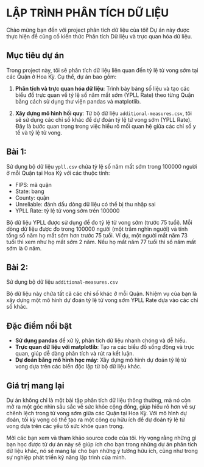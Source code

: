 # LẬP TRÌNH PHÂN TÍCH DỮ LIỆU

Chào mừng bạn đến với project phân tích dữ liệu của tôi! Dự án này được thực hiện để củng cố kiến thức Phân tích Dữ liệu và trực quan hóa dữ liệu. 

## Mục tiêu dự án

Trong project này, tôi sẽ phân tích dữ liệu liên quan đến tỷ lệ tử vong sớm tại các Quận ở Hoa Kỳ. Cụ thể, dự án bao gồm:

1. **Phân tích và trực quan hóa dữ liệu**: Trình bày bảng số liệu và tạo các biểu đồ trực quan về tỷ lệ số năm mất sớm (YPLL Rate) theo từng Quận bằng cách sử dụng thư viện pandas và matplotlib.
  
2. **Xây dựng mô hình hồi quy**: Từ bộ dữ liệu `additional-measures.csv`, tôi sẽ sử dụng các chỉ số khác để dự đoán tỷ lệ tử vong sớm (YPLL Rate). Đây là bước quan trọng trong việc hiểu rõ mối quan hệ giữa các chỉ số y tế và tỷ lệ tử vong.

## Bài 1:

Sử dụng bộ dữ liệu `ypll.csv` chứa tỷ lệ số năm mất sớm trong 100000 người ở mỗi Quận tại Hoa Kỳ với các thuộc tính:

- FIPS: mã quận
- State: bang
- County: quận
- Unreliable: đánh dấu dòng dữ liệu có thể bị thu nhập sai
- YPLL Rate: tỷ lệ tử vong sớm trên 100000

Bộ dữ liệu YPLL được sử dụng để đo tỷ lệ tử vong sớm (trước 75 tuổi). Mỗi dòng dữ liệu được đo trong 100000 người (một trăm nghìn người) và tính tổng số năm họ mất sớm hơn trước 75 tuổi. Ví dụ, một người mất năm 73 tuổi thì xem như họ mất sớm 2 năm. Nếu họ mất năm 77 tuổi thì số năm mất sớm là 0 năm.

## Bài 2: 

Sử dụng bộ dữ liệu `additional-measures.csv`

Bộ dữ liệu này chứa tất cả các chỉ số khác ở mỗi Quận. Nhiệm vụ của bạn là xây dựng một mô hình dự đoán tỷ lệ tử vong sớm YPLL Rate dựa vào các chỉ số khác.

## Đặc điểm nổi bật

- **Sử dụng pandas** để xử lý, phân tích dữ liệu nhanh chóng và dễ hiểu.
- **Trực quan dữ liệu với matplotlib**: Tạo ra các biểu đồ sống động và trực quan, giúp dễ dàng phân tích và rút ra kết luận.
- **Dự đoán bằng mô hình học máy**: Xây dựng mô hình dự đoán tỷ lệ tử vong dựa trên các biến độc lập từ bộ dữ liệu khác.

## Giá trị mang lại

Dự án không chỉ là một bài tập phân tích dữ liệu thông thường, mà nó còn mở ra một góc nhìn sâu sắc về sức khỏe cộng đồng, giúp hiểu rõ hơn về sự chênh lệch trong tử vong sớm giữa các Quận tại Hoa Kỳ. Với mô hình dự đoán, tôi kỳ vọng có thể tạo ra một công cụ hữu ích để dự đoán tỷ lệ tử vong dựa trên các yếu tố sức khỏe quan trọng.

Mời các bạn xem và tham khảo source code của tôi. Hy vọng rằng những gì bạn học được từ dự án này sẽ giúp ích cho bạn trong những dự án phân tích dữ liệu khác, nó sẽ mang lại cho bạn những ý tưởng hữu ích, cũng như trong sự nghiệp phát triển kỹ năng lập trình của mình.